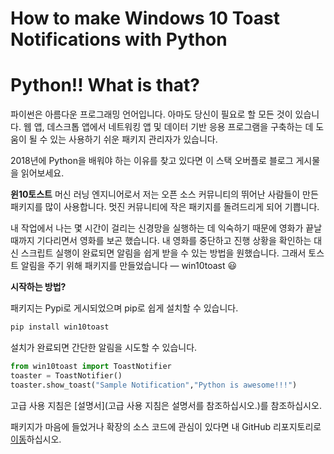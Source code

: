 # How to make Windows 10 Toast Notifications with Python

# **Python!! What is that?**

파이썬은 아름다운 프로그래밍 언어입니다. 아마도 당신이 필요로 할 모든 것이 있습니다. 웹 앱, 데스크톱 앱에서 네트워킹 앱 및 데이터 기반 응용 프로그램을 구축하는 데 도움이 될 수 있는 사용하기 쉬운 패키지 관리자가 있습니다.

2018년에 Python을 배워야 하는 이유를 찾고 있다면 이 스택 오버플로 블로그 게시물을 읽어보세요.



**윈10토스트**
머신 러닝 엔지니어로서 저는 오픈 소스 커뮤니티의 뛰어난 사람들이 만든 패키지를 많이 사용합니다. 멋진 커뮤니티에 작은 패키지를 돌려드리게 되어 기쁩니다.

내 작업에서 나는 몇 시간이 걸리는 신경망을 실행하는 데 익숙하기 때문에 영화가 끝날 때까지 기다리면서 영화를 보곤 했습니다. 내 영화를 중단하고 진행 상황을 확인하는 대신 스크립트 실행이 완료되면 알림을 쉽게 받을 수 있는 방법을 원했습니다. 그래서 토스트 알림을 주기 위해 패키지를 만들었습니다 — win10toast 😃



**시작하는 방법?**

패키지는 Pypi로 게시되었으며 pip로 쉽게 설치할 수 있습니다.

``` bash
pip install win10toast
```



설치가 완료되면 간단한 알림을 시도할 수 있습니다.

``` py
from win10toast import ToastNotifier
toaster = ToastNotifier()
toaster.show_toast("Sample Notification","Python is awesome!!!")
```



고급 사용 지침은 [설명서](고급 사용 지침은 설명서를 참조하십시오.)를 참조하십시오.

패키지가 마음에 들었거나 확장의 소스 코드에 관심이 있다면 내 GitHub 리포지토리로 [이동](https://github.com/jithurjacob/Windows-10-Toast-Notifications)하십시오.